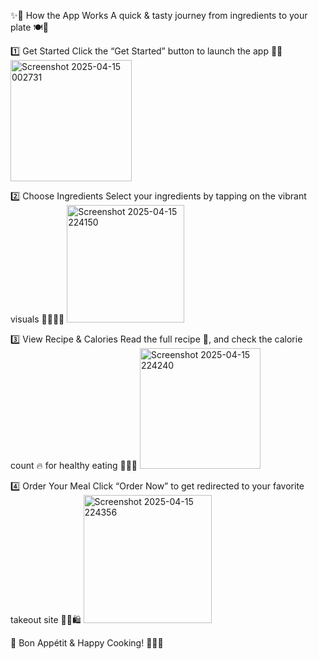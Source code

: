 ✨🍲 How the App Works
A quick & tasty journey from ingredients to your plate 🍽️💫

1️⃣ Get Started
Click the “Get Started” button to launch the app 🌿📲
<img width="194" alt="Screenshot 2025-04-15 002731" src="https://github.com/user-attachments/assets/c8353ba1-149d-49d7-b465-5ac5cf97935d" />

2️⃣ Choose Ingredients
Select your ingredients by tapping on the vibrant visuals 🥕🍅🧄🍄
<img width="188" alt="Screenshot 2025-04-15 224150" src="https://github.com/user-attachments/assets/e4b89e9a-90d9-402b-a9ad-e2a5514b0dd5" />

3️⃣ View Recipe & Calories
Read the full recipe 📖, and check the calorie count 🔥 for healthy eating 🧘‍♀️💪
<img width="193" alt="Screenshot 2025-04-15 224240" src="https://github.com/user-attachments/assets/1445c117-6138-4e71-8766-6c11305ced4f" />


4️⃣ Order Your Meal
Click “Order Now” to get redirected to your favorite takeout site 🍕🍜🛍️
<img width="205" alt="Screenshot 2025-04-15 224356" src="https://github.com/user-attachments/assets/30e84344-570a-4823-8eef-e8171087344e" />

🌟 Bon Appétit & Happy Cooking! 👩‍🍳🍴
